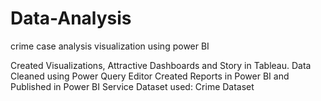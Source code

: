 # Data-Analysis
crime case analysis visualization using power BI

Created Visualizations, Attractive Dashboards and Story in Tableau.
Data Cleaned using Power Query Editor
Created Reports in Power BI and Published in Power BI Service
Dataset used: Crime Dataset
